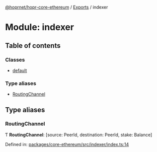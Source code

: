 [@hoprnet/hopr-core-ethereum](../README.md) / [Exports](../modules.md) / indexer

# Module: indexer

## Table of contents

### Classes

- [default](../classes/indexer.default.md)

### Type aliases

- [RoutingChannel](indexer.md#routingchannel)

## Type aliases

### RoutingChannel

Ƭ **RoutingChannel**: [source: PeerId, destination: PeerId, stake: Balance]

Defined in: [packages/core-ethereum/src/indexer/index.ts:14](https://github.com/hoprnet/hoprnet/blob/448a47a/packages/core-ethereum/src/indexer/index.ts#L14)
